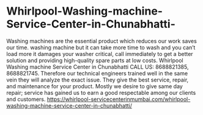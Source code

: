 # Whirlpool-Washing-machine-Service-Center-in-Chunabhatti-
Washing machines are the essential product which reduces our work saves our time. washing machine but it can take more time to wash and you can’t load more it damages your washer critical, call immediately to get a better solution and providing high-quality spare parts at low costs. Whirlpool Washing machine Service Center in Chunabhatti CALL US: 8688821385, 8688821745. Therefore our technical engineers trained well in the same vein they will analyze the exact issue. They give the best service, repair, and maintenance for your product. Mostly we desire to give same day repair; service has gained us to earn a good respectable among our clients and customers.  https://whirlpool-servicecenterinmumbai.com/whirlpool-washing-machine-service-center-in-chunabhatti/
